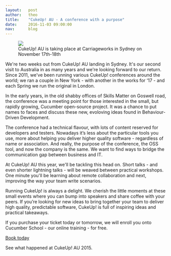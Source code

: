 ```yaml
---
layout:   post
author:   theo
title:    "CukeUp! AU - A conference with a purpose"
date:     2016-11-03 09:00:00
nav:      blog
---
```


<figure>
  <img src="/images/matt-crowd.jpg">
  <figcaption>CukeUp! AU is taking place at Carriageworks in Sydney on November 17th-18th<figcaption>
</figure>

We're two weeks out from CukeUp! AU landing in Sydney. It's our second visit to Australia in as many years and we're looking forward to our return. Since 2011, we've been running various CukeUp! conferences around the world; we ran a couple in New York - with another in the works for ‘17 - and each Spring we run the original in London. 

In the early years, in the old shabby offices of Skills Matter on Goswell road, the conference was a meeting point for those interested in the small, but rapidly growing, Cucumber open-source project. It was a chance to put names to faces and discuss these new, evoloving ideas found in Behaviour-Driven Development. 

The conference had a technical flavour, with lots of content reserved for developers and testers. Nowadays it’s less about the particular tools you use, more about helping you deliver higher quality software - regardless of name or association. And really, the purpose of the conference, the OSS tool, and now the company is the same. We want to find ways to bridge the communication gap between business and IT. 

At CukeUp! AU this year, we'll be tackling this head on. Short talks - and even shorter lightning talks - will be weaved between practical workshops. One minute you'll be learning about remote collaboration and next, improving the way your team write scenarios. 

Running CukeUp! is always a delight. We cherish the little moments at these small events where you can bump into speakers and share coffee with your peers. If you’re looking for new ideas to bring together your team to deliver high quality, predictable software, CukeUp! is full of inspiring ideas and practical takeaways. 

If you purchase your ticket today or tomorrow, we will enroll you onto Cucumber School - our online training - for free.

[Book today](https://ti.to/cukeupau/cukeup-au-2016)

See what happened at CukeUp! AU 2015.

<script src="//fast.wistia.com/embed/medias/jw69vh3djb.jsonp" async></script><script src="//fast.wistia.com/assets/external/E-v1.js" async></script><div class="wistia_responsive_padding" style="padding:56.25% 0 28px 0;position:relative;"><div class="wistia_responsive_wrapper" style="height:100%;left:0;position:absolute;top:0;width:100%;"><div class="wistia_embed wistia_async_jw69vh3djb videoFoam=true" style="height:100%;width:100%">&nbsp;</div></div></div>

